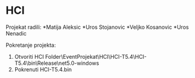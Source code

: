 # HCI

Projekat radili:
	*Matija Aleksic
	*Uros Stojanovic
	*Veljko Kosanovic
	*Uros Nenadic

Pokretanje projekta:

1) Otvoriti HCI Folder\EventProjekat\HCI\HCI-T5.4\HCI-T5.4\bin\Release\net5.0-windows
2) Pokrenuti HCI-T5.4.bin 